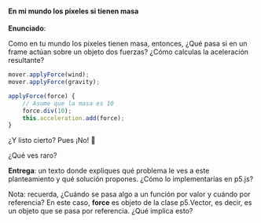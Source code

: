 #### En mi mundo los pixeles si tienen masa

**Enunciado**:

Como en tu mundo los pixeles tienen masa, entonces, ¿Qué pasa si en un frame actúan sobre un objeto dos fuerzas? ¿Cómo calculas la aceleración resultante?

``` js
mover.applyForce(wind);
mover.applyForce(gravity);
```

``` js
applyForce(force) {
    // Asume que la masa es 10
    force.div(10);
    this.acceleration.add(force);
}
```

¿Y listo cierto? Pues ¡No! 🤣 

¿Qué ves raro? 

**Entrega**: un texto donde expliques qué problema le ves a este planteamiento y qué solución propones. ¿Cómo lo implementarías en p5.js?

Nota: recuerda, ¿Cuándo se pasa algo a un función por valor y cuándo por referencia? En este caso, **force** es 
objeto de la clase p5.Vector, es decir, es un objeto que se pasa por referencia. ¿Qué implica esto?

